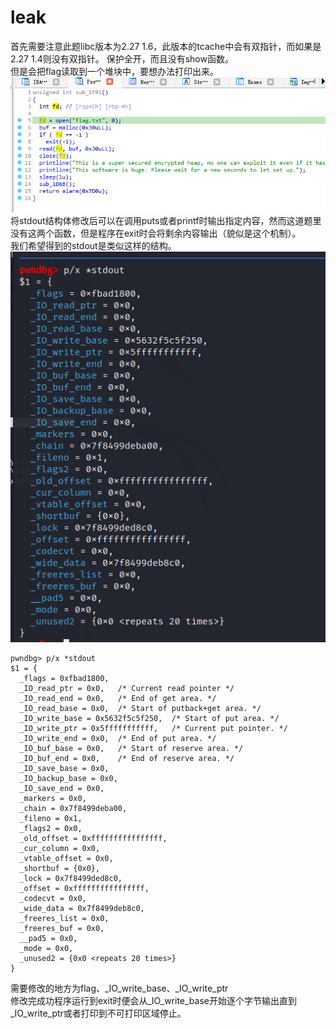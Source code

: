 # leak  
首先需要注意此题libc版本为2.27 1.6，此版本的tcache中会有双指针，而如果是2.27 1.4则没有双指针。 
保护全开，而且没有show函数。  
但是会把flag读取到一个堆块中，要想办法打印出来。  
![](./pics/putflag.png)  
将stdout结构体修改后可以在调用puts或者printf时输出指定内容，然而这道题里没有这两个函数，但是程序在exit时会将剩余内容输出（貌似是这个机制）。  
我们希望得到的stdout是类似这样的结构。
![](./pics/stdout.png)  
```
pwndbg> p/x *stdout
$1 = {
  _flags = 0xfbad1800,
  _IO_read_ptr = 0x0,   /* Current read pointer */
  _IO_read_end = 0x0,   /* End of get area. */
  _IO_read_base = 0x0,  /* Start of putback+get area. */
  _IO_write_base = 0x5632f5c5f250,  /* Start of put area. */
  _IO_write_ptr = 0x5fffffffffff,   /* Current put pointer. */
  _IO_write_end = 0x0,  /* End of put area. */
  _IO_buf_base = 0x0,   /* Start of reserve area. */
  _IO_buf_end = 0x0,    /* End of reserve area. */
  _IO_save_base = 0x0,  
  _IO_backup_base = 0x0,    
  _IO_save_end = 0x0,
  _markers = 0x0,
  _chain = 0x7f8499deba00,
  _fileno = 0x1,
  _flags2 = 0x0,
  _old_offset = 0xffffffffffffffff,
  _cur_column = 0x0,
  _vtable_offset = 0x0,
  _shortbuf = {0x0},
  _lock = 0x7f8499ded8c0,
  _offset = 0xffffffffffffffff,
  _codecvt = 0x0,
  _wide_data = 0x7f8499deb8c0,
  _freeres_list = 0x0,
  _freeres_buf = 0x0,
  __pad5 = 0x0,
  _mode = 0x0,
  _unused2 = {0x0 <repeats 20 times>}
}
```
需要修改的地方为flag、_IO_write_base、_IO_write_ptr  
修改完成功程序运行到exit时便会从_IO_write_base开始逐个字节输出直到_IO_write_ptr或者打印到不可打印区域停止。  



